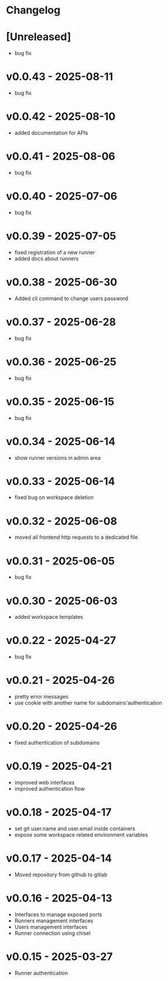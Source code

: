 # Changelog

# [Unreleased]
- bug fix

# v0.0.43 - 2025-08-11
- bug fix

# v0.0.42 - 2025-08-10
- added documentation for APIs

# v0.0.41 - 2025-08-06
- bug fix

# v0.0.40 - 2025-07-06
- bug fix

# v0.0.39 - 2025-07-05
- fixed registration of a new runner
- added docs about runners

# v0.0.38 - 2025-06-30
- Added cli command to change users password

# v0.0.37 - 2025-06-28
- bug fix

# v0.0.36 - 2025-06-25
- bug fix

# v0.0.35 - 2025-06-15
- bug fix

# v0.0.34 - 2025-06-14
- show runner versions in admin area

# v0.0.33 - 2025-06-14
- fixed bug on workspace deletion

# v0.0.32 - 2025-06-08
- moved all frontend http requests to a dedicated file

# v0.0.31 - 2025-06-05
- bug fix

# v0.0.30 - 2025-06-03
- added workspace templates

# v0.0.22 - 2025-04-27
- bug fix

# v0.0.21 - 2025-04-26
- pretty error messages
- use cookie with another name for subdomains'authentication

# v0.0.20 - 2025-04-26
- fixed authentication of subdomains

# v0.0.19 - 2025-04-21
- improved web interfaces
- improved authentication flow

# v0.0.18 - 2025-04-17
- set git user.name and user.email inside containers
- expose some workspace related environment variables

# v0.0.17 - 2025-04-14
- Moved repository from github to gitlab

# v0.0.16 - 2025-04-13
- Interfaces to manage exposed ports
- Runners management interfaces
- Users management interfaces
- Runner connection using chisel

# v0.0.15 - 2025-03-27
- Runner authentication

